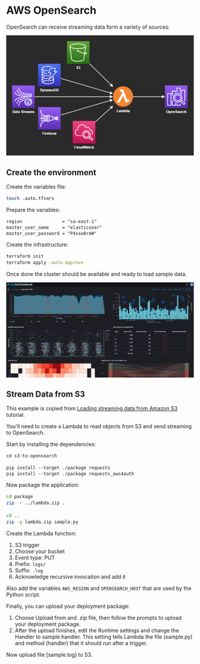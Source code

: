 # AWS OpenSearch

OpenSearch can receive streaming data form a variety of sources:

<img src="opensearch.png" width=600/>

## Create the environment

Create the variables file:

```sh
touch .auto.tfvars
```

Prepare the variables:

```hcl
region               = "sa-east-1"
master_user_name     = "elasticuser"
master_user_password = "P4ssw0rd#"
```

Create the infrastructure:

```sh
terraform init
terraform apply -auto-approve
```

Once done the cluster should be available and ready to load sample data.

<img src="opensearch-dashboard.png" width=600/>

## Stream Data from S3

This example is copied from [Loading streaming data from Amazon S3](https://docs.aws.amazon.com/opensearch-service/latest/developerguide/integrations.html#integrations-s3-lambda) tutorial.

You'll need to create a Lambda to read objects from S3 and send streaming to OpenSearch.

Start by installing the dependencies:

```
cd s3-to-opensearch

pip install --target ./package requests
pip install --target ./package requests_aws4auth
```

Now package the application:

```sh
cd package
zip -r ../lambda.zip .

cd ..
zip -g lambda.zip sample.py
```

Create the Lambda function:
1. S3 trigger
2. Choose your bucket
3. Event type: PUT
4. Prefix: `logs/`
5. Suffix: `.log`
6. Acknowledge recursive invocation and add it

Also add the variables `AWS_REGION` and `OPENSEARCH_HOST` that are used by the Python script.

Finally, you can upload your deployment package:

1. Choose Upload from and .zip file, then follow the prompts to upload your deployment package.
2. After the upload finishes, edit the Runtime settings and change the Handler to sample.handler. This setting tells Lambda the file (sample.py) and method (handler) that it should run after a trigger.

Now upload file [sample.log] to S3.